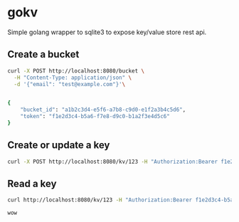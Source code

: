 # gokv

Simple golang wrapper to sqlite3 to expose key/value store rest api.

## Create a bucket

```bash
curl -X POST http://localhost:8080/bucket \
  -H "Content-Type: application/json" \
  -d '{"email": "test@example.com"}'\


{
    "bucket_id": "a1b2c3d4-e5f6-a7b8-c9d0-e1f2a3b4c5d6",
    "token": "f1e2d3c4-b5a6-f7e8-d9c0-b1a2f3e4d5c6"
}

```

## Create or update a key

```bash
curl -X POST http://localhost:8080/kv/123 -H "Authorization:Bearer f1e2d3c4-b5a6-f7e8-d9c0-b1a2f3e4d5c6" -d "wow"
```

## Read a key

```bash
curl http://localhost:8080/kv/123 -H "Authorization:Bearer f1e2d3c4-b5a6-f7e8-d9c0-b1a2f3e4d5c6"

wow
```
